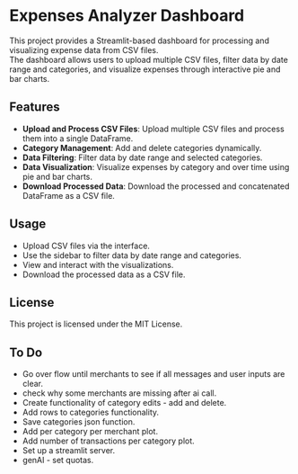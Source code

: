 # Expenses Analyzer Dashboard

This project provides a Streamlit-based dashboard for processing and visualizing expense data from CSV files.   
The dashboard allows users to upload multiple CSV files, filter data by date range and categories, 
and visualize expenses through interactive pie and bar charts.

## Features

- **Upload and Process CSV Files**: Upload multiple CSV files and process them into a single DataFrame.
- **Category Management**: Add and delete categories dynamically.
- **Data Filtering**: Filter data by date range and selected categories.
- **Data Visualization**: Visualize expenses by category and over time using pie and bar charts.
- **Download Processed Data**: Download the processed and concatenated DataFrame as a CSV file.

## Usage
- Upload CSV files via the interface.
- Use the sidebar to filter data by date range and categories.
- View and interact with the visualizations.
- Download the processed data as a CSV file.


## License

This project is licensed under the MIT License. 

## To Do
- Go over flow until merchants to see if all messages and user inputs are clear.
- check why some merchants are missing after ai call.
- Create functionality of category edits - add and delete.
- Add rows to categories functionality.
- Save categories json function.
- Add per category per merchant plot.
- Add number of transactions per category plot.
- Set up a streamlit server.
- genAI - set quotas.